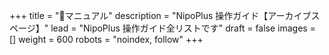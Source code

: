 +++
title = "📖マニュアル"
description = "NipoPlus 操作ガイド【アーカイブスページ】"
lead = "NipoPlus 操作ガイド全リストです"
draft = false
images = []
weight = 600
robots = "noindex, follow"
+++
